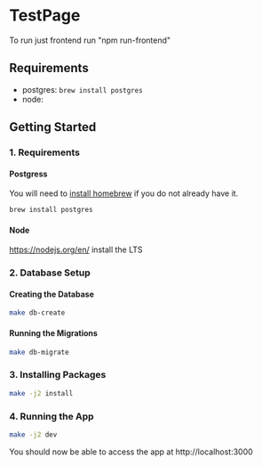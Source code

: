 # TestPage


To run just frontend run "npm run-frontend"



## Requirements
- postgres: `brew install postgres`
- node: 

## Getting Started

### 1. Requirements
#### Postgress
You will need to [install homebrew](https://brew.sh/) if you do not already have it.
```sh 
brew install postgres
```

#### Node
https://nodejs.org/en/ install the LTS

### 2. Database Setup
#### Creating the Database
```sh
make db-create
```

#### Running the Migrations
```sh
make db-migrate
```

### 3. Installing Packages
```sh
make -j2 install
```

### 4. Running the App
```sh
make -j2 dev
```

You should now be able to access the app at http://localhost:3000

